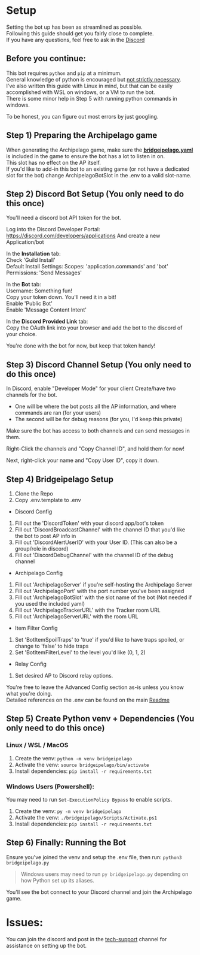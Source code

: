 # Setup
Setting the bot up has been as streamlined as possible.  
Following this guide should get you fairly close to complete.  
If you have any questions, feel free to ask in the [Discord](https://discord.gg/5v9P3qNPXp)

## Before you continue:
This bot requires `python` and `pip` at a minimum.  
General knowledge of python is encouraged but <u>not strictly necessary</u>.  
I've also written this guide with Linux in mind, but that can be easily accomplished with WSL on windows, or a VM to run the bot.  
There is some minor help in Step 5 with running python commands in windows.

To be honest, you can figure out most errors by just googling.


## Step 1) Preparing the Archipelago game
When generating the Archipelago game, make sure the <ins>**bridgeipelago.yaml**</ins> is included in the game to ensure the bot has a lot to listen in on.  
This slot has no effect on the AP itself.  
If you'd like to add-in this bot to an existing game (or not have a dedicated slot for the bot) change ArchipelagoBotSlot in the .env to a valid slot-name.

## Step 2) Discord Bot Setup (You only need to do this once)
You'll need a discord bot API token for the bot.

Log into the Discord Developer Portal: https://discord.com/developers/applications
And create a new Application/bot

In the **Installation** tab:  
Check 'Guild Install'  
Default Install Settings:
Scopes: 'application.commands' and 'bot'  
Permissions: 'Send Messages'

In the **Bot** tab:  
Username: Something fun!  
Copy your token down. You'll need it in a bit!  
Enable 'Public Bot'  
Enable 'Message Content Intent'

In the **Discord Provided Link** tab:  
Copy the OAuth link into your browser and add the bot to the discord of your choice.

You're done with the bot for now, but keep that token handy!

## Step 3) Discord Channel Setup (You only need to do this once)
In Discord, enable "Developer Mode" for your client
Create/have two channels for the bot.  
- One will be where the bot posts all the AP information, and where commands are ran (for your users) 
- The second will be for debug reasons (for you, I'd keep this private)

Make sure the bot has access to both channels and can send messages in them.

Right-Click the channels and "Copy Channel ID", and hold them for now!

Next, right-click your name and "Copy User ID", copy it down.

## Step 4) Bridgeipelago Setup
1. Clone the Repo
1. Copy .env.template to .env
- Discord Config
1. Fill out the 'DiscordToken' with your discord app/bot's token
1. Fill out 'DiscordBroadcastChannel' with the channel ID that you'd like the bot to post AP info in
1. Fill out 'DiscordAlertUserID' with your User ID. (This can also be a group/role in discord)
1. Fill out 'DiscordDebugChannel' with the channel ID of the debug channel
- Archipelago Config
1. Fill out 'ArchipelagoServer' if you're self-hosting the Archipelago Server
1. Fill out 'ArchipelagoPort' with the port number you've been assigned
1. Fill out 'ArchipelagoBotSlot' with the slot name of the bot (Not needed if you used the included yaml)
1. Fill out 'ArchipelagoTrackerURL' with the Tracker room URL
1. Fill out 'ArchipelagoServerURL' with the room URL
- Item Filter Config
1. Set 'BotItemSpoilTraps' to 'true' if you'd like to have traps spoiled, or change to 'false' to hide traps
1. Set 'BotItemFilterLevel' to the level you'd like (0, 1, 2)
- Relay Config
1. Set desired AP to Discord relay options.

You're free to leave the Advanced Config section as-is unless you know what you're doing.  
Detailed references on the .env can be found on the main [Readme](/README.md)

## Step 5) Create Python venv + Dependencies (You only need to do this once)

### Linux / WSL / MacOS

1. Create the venv: `python -m venv bridgeipelago`
1. Activate the venv: `source bridgeipelago/bin/activate`
1. Install dependencies: `pip install -r requirements.txt`

### Windows Users (Powershell):
You may need to run `Set-ExecutionPolicy Bypass` to enable scripts.
1. Create the venv: `py -m venv bridgeipelago`
1. Activate the venv: `./bridgeipelago/Scripts/Activate.ps1`
1. Install dependencies: `pip install -r requirements.txt`

## Step 6) Finally: Running the Bot
Ensure you've joined the venv and setup the .env file, then run: `python3 bridgeipelago.py`  
> Windows users may need to run `py bridgeipelago.py` depending on how Python set up its aliases.

You'll see the bot connect to your Discord channel and join the Archipelago game.

# Issues:
You can join the discord and post in the [tech-support](https://discord.gg/wpdPprvYgX) channel for assistance on setting up the bot.
